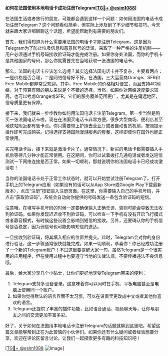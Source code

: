 **如何在法国使用本地电话卡成功注册Telegram[[TG💪+ @esim1088](https://t.me/s/esim1088)]**

在法国生活或者旅行的朋友，可能都会遇到这样一个问题：如何用法国的电话卡成功注册Telegram？这个问题看似简单，但实际上涉及到了不少细节和技巧。今天就来跟大家详细聊聊这个话题，希望能帮助到有需要的朋友们。

首先，我们得知道为什么需要用法国的电话卡才能注册Telegram。这是因为Telegram为了防止垃圾信息和恶意账号的泛滥，采取了一种严格的注册机制——用户必须通过手机号码接收验证码才能完成注册。如果你身处法国，而你的手机卡是其他国家的号码，那么你就需要先在当地获取一张法国的电话卡。

那么，法国的电话卡应该怎么选呢？其实选择法国电话卡并不复杂，主要看两点：一是价格是否合理，二是网络信号好不好。在法国，三大运营商Orange、SFR和Free Mobile都非常受欢迎。其中，Free Mobile的价格相对便宜，而且支持4G网络，对于预算有限的朋友来说是个不错的选择。当然，如果你对网络速度要求较高，也可以考虑Orange或SFR，它们的服务覆盖范围更广，尤其是在偏远地区，信号质量更有保障。

接下来，我们就来一步步教你如何用法国电话卡注册Telegram。第一步当然是购买一张法国电话卡啦。现在在法国买电话卡非常方便，很多大型商场、便利店甚至地铁站附近都有售卡点。你只需要带上护照去营业厅或者自动售货机前，按照提示操作即可完成购买。记得选择支持国际漫游服务的套餐，这样即使你在国外也能正常使用。

买完电话卡后，接下来就是激活卡片了。通常情况下，新买的电话卡都需要插入手机后等待几分钟才能正常使用。在这期间，你可以试着拨打几通电话或者发送短信测试一下网络连接是否正常。如果一切顺利，那就说明你的法国电话卡已经成功激活啦！

当你的法国电话卡处于正常工作状态时，就可以开始尝试注册Telegram了。打开手机上的Telegram应用（如果没有的话可以从App Store或Google Play下载最新版本），点击“注册”按钮进入注册页面。在这里，你需要输入自己的手机号码，并点击“获取验证码”。系统会自动向你提供的号码发送一条包含验证码的短信。

注意哦，在填写手机号码的时候一定要确保输入正确无误，否则可能会导致无法收到验证码。如果你发现迟迟收不到验证码，可以检查一下手机有没有开启飞行模式或者静音模式，有时候这些设置会影响到短信的接收。另外，还要确认你的手机信号是否稳定，因为弱信号也可能影响短信的送达。

一旦接收到验证码，将其填入相应的位置并提交。此时，Telegram会对你的身份进行验证，这一步骤通常很快就能完成。如果一切顺利，恭喜你！你已经成功注册了一个新的Telegram账户！不过这里要提醒大家一句，虽然Telegram是一个很实用的应用程序，但在使用过程中也要遵守当地的法律法规，不要传播违法不良信息哦。

最后，给大家分享几个小贴士，让你们更好地享受Telegram带来的便利：

1. Telegram支持多设备登录，这意味着你可以同时在手机、平板电脑甚至是电脑上使用同一个账户。
2. 如果你觉得默认的语言界面不太习惯，可以在设置里更改成中文或者其他你喜欢的语言。
3. Telegram还提供了丰富的插件功能，比如语音通话、视频聊天等，让你与朋友之间的交流更加丰富多彩。

好了，关于如何在法国用本地电话卡注册Telegram的话题就聊到这里吧。希望这篇文章能够帮到正在为此苦恼的小伙伴们。如果你还有什么疑问或者经验想要分享，欢迎在评论区留言讨论。让我们一起探索更多有趣的科技知识吧！

[[TG💪+ @esim1088](https://t.me/s/esim1088) ![Image](https://i.postimg.cc/4NQfJmqS/Snipaste-2025-05-13-00-14-12.png)]